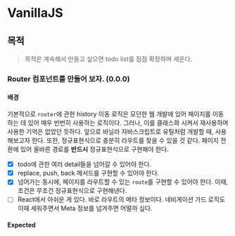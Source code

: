 # VanillaJS

## 목적

> 목적은 계속해서 만들고 싶으면 todo list를 점점 확장하며 세운다.

### Router 컴포넌트를 만들어 보자. (0.0.0)

#### 배경

기본적으로 `router`에 관한 history 이동 로직은 모던한 웹 개발에 있어 페이지를 이동하는 데 있어 매우 빈번히 사용하는 로직이다. 그러나, 이를 클래스화 시켜서 재사용하며 사용한 기억은 없었던 듯하다. 앞으로 바닐라 자바스크립트로 유틸처럼 개발할 때, 사용해보고자 한다.
또한, 정규표현식으로 충분히 라우트를 찾을 수 있을 것 같다. 페이지 전환에 있어 올바른 경로를 **반드시** 정규표현식으로 구현해야 한다.

- [x] todo에 관한 여러 detail들을 넘어갈 수 있어야 한다.
- [x] replace, push, back 메서드를 구현할 수 있어야 한다.
- [x] 넘어가는 동시에, 페이지를 라우트할 수 있는 `route`를 구현할 수 있어야 한다. 이때, 조건은 무조건 정규표현식으로 구현해낸다.
- [ ] React에서 아쉬운 게 있다. 바로 라우트의 메타 정보이다. 네비게이션 가드 로직도 이때 세워주면서 Meta 정보를 넘겨주면 어떨까 싶다.

#### Expected